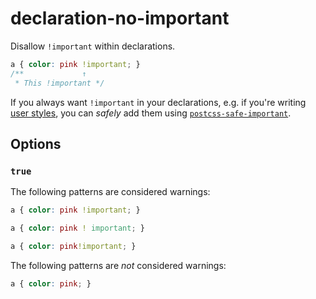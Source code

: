 # declaration-no-important

Disallow `!important` within declarations.

```css
a { color: pink !important; }
/**             ↑
 * This !important */
```

If you always want `!important` in your declarations, e.g. if you're writing [user styles](https://userstyles.org/), you can *safely* add them using [`postcss-safe-important`](https://github.com/crimx/postcss-safe-important).

## Options

### `true`

The following patterns are considered warnings:

```css
a { color: pink !important; }
```

```css
a { color: pink ! important; }
```

```css
a { color: pink!important; }
```

The following patterns are *not* considered warnings:

```css
a { color: pink; }
```
